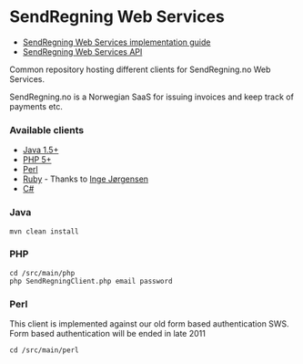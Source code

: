 SendRegning Web Services
========================

* [SendRegning Web Services implementation guide](docs/guide.md)
* [SendRegning Web Services API](docs/integration.md)

Common repository hosting different clients for SendRegning.no Web Services.

SendRegning.no is a Norwegian SaaS for issuing invoices and keep track of payments etc.

### Available clients

* [Java 1.5+](docs/java.md)
* [PHP 5+](docs/php.md)
* [Perl](docs/perl.md)
* [Ruby](https://github.com/elektronaut/sendregning) - Thanks to [Inge Jørgensen](https://github.com/elektronaut)
* [C#](docs/csharp.md)

### Java

```
mvn clean install
```

### PHP

```
cd /src/main/php
php SendRegningClient.php email password
```

### Perl

This client is implemented against our old form based authentication SWS. Form based authentication will be ended in late 2011

```
cd /src/main/perl
```
